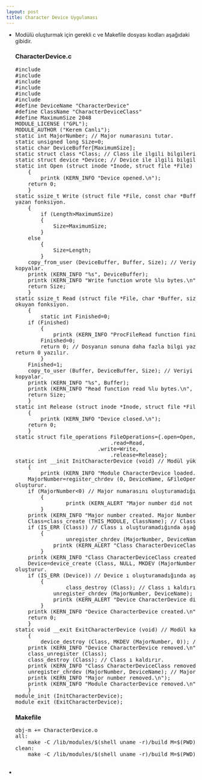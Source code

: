 ```yaml
---
layout: post
title: Character Device Uygulaması
---
```

<ul>
	<li>Modülü oluşturmak için gerekli c ve Makefile dosyası kodları aşağıdaki gibidir.</li>
	<h3>CharacterDevice.c</h3>
	<pre>#include <linux/kernel.h>
#include <linux/module.h>
#include <linux/init.h>
#include <linux/device.h>
#include <linux/fs.h>
#include <linux/uaccess.h>
#define DeviceName "CharacterDevice"
#define ClassName "CharacterDeviceClass"
#define MaximumSize 2048
MODULE_LICENSE ("GPL");
MODULE_AUTHOR ("Kerem Canlı");
static int MajorNumber; // Major numarasını tutar.
static unsigned long Size=0;
static char DeviceBuffer[MaximumSize];
static struct class *Class; // Class ile ilgili bilgileri tutar.
static struct device *Device; // Device ile ilgili bilgileri tutar.
static int Open (struct inode *Inode, struct file *File) // Device ı açan fonksiyon.
    {
        printk (KERN_INFO "Device opened.\n");
	return 0;
    }
static ssize_t Write (struct file *File, const char *Buffer, size_t Length, loff_t *Offset) // Device a
yazan fonksiyon.
    {
        if (Length>MaximumSize)
	    {
  	        Size=MaximumSize;
 	    }
 	else
	    {
  	        Size=Length;
 	    }
 	copy_from_user (DeviceBuffer, Buffer, Size); // Veriyi Buffer dan DeviceBuffer a
kopyalar.
	printk (KERN_INFO "%s", DeviceBuffer);
	printk (KERN_INFO "Write function wrote %lu bytes.\n", Size);
	return Size;
    }
static ssize_t Read (struct file *File, char *Buffer, size_t Length, loff_t *Offset) // Device ı
okuyan fonksiyon.
    {
        static int Finished=0;
	if (Finished)
	    {
	        printk (KERN_INFO "ProcFileRead function finished reading.\n");
		Finished=0;
		return 0; // Dosyanın sonuna daha fazla bilgi yazmayacağını belirtmek için
return 0 yazılır.
	    }
	Finished=1;
	copy_to_user (Buffer, DeviceBuffer, Size); // Veriyi DeviceBuffer dan Buffer a
kopyalar.
	printk (KERN_INFO "%s", Buffer);
	printk (KERN_INFO "Read function read %lu bytes.\n", Size);
 	return Size;
    }
static int Release (struct inode *Inode, struct file *File) // Device ı kapatan fonksiyon.
    {
        printk (KERN_INFO "Device closed.\n");
	return 0;
    }
static struct file_operations FileOperations={.open=Open,
				    	      .read=Read,
					      .write=Write,
				              .release=Release};
static int __init InitCharacterDevice (void) // Modül yüklendiğinde çalışan fonksiyon.
    {
        printk (KERN_INFO "Module CharacterDevice loaded.\n");
	MajorNumber=register_chrdev (0, DeviceName, &FileOperations); // Major numarasını
oluşturur.
   	if (MajorNumber<0) // Major numarasını oluşturamadığında mesaj verir.
	    {
      	        printk (KERN_ALERT "Major number did not create.\n");
   	    }
   	printk (KERN_INFO "Major number created. Major Number: %d\n", MajorNumber);
   	Class=class_create (THIS_MODULE, ClassName); // Class ı oluşturur.
   	if (IS_ERR (Class)) // Class ı oluşturamadığında aşağıdaki işlemleri gerçekleştirir.
	    {
      	        unregister_chrdev (MajorNumber, DeviceName); // Major numarasını kaldırır.
      		printk (KERN_ALERT "Class CharacterDeviceClass did not create.\n");
   	    }
   	printk (KERN_INFO "Class CharacterDeviceClass created.\n");
   	Device=device_create (Class, NULL, MKDEV (MajorNumber, 0), NULL, DeviceName); // Device ı
oluşturur.
   	if (IS_ERR (Device)) // Device ı oluşturamadığında aşağıdaki işlemleri gerçekleştirir.
	    {
      	        class_destroy (Class); // Class ı kaldırır.
      		unregister_chrdev (MajorNumber, DeviceName); // Major numarasını kaldırır.
      		printk (KERN_ALERT "Device CharacterDevice did not create.\n");
   	    }
   	printk (KERN_INFO "Device CharacterDevice created.\n");
   	return 0;
    }
static void __exit ExitCharacterDevice (void) // Modül kaldırıldığında çalışan fonksiyon.
    {
        device_destroy (Class, MKDEV (MajorNumber, 0)); // Device ı kaldırır.
	printk (KERN_INFO "Device CharacterDevice removed.\n");
   	class_unregister (Class);
   	class_destroy (Class); // Class ı kaldırır.
	printk (KERN_INFO "Class CharacterDeviceClass removed.\n");
   	unregister_chrdev (MajorNumber, DeviceName); // Major numarasını kaldırır.
	printk (KERN_INFO "Major number removed.\n");
 	printk (KERN_INFO "Module CharacterDevice removed.\n");	
    }
module_init (InitCharacterDevice);
module_exit (ExitCharacterDevice);</pre>
	<h3>Makefile</h3>
	<pre>obj-m += CharacterDevice.o
all:
	make -C /lib/modules/$(shell uname -r)/build M=$(PWD) modules
clean:
	make -C /lib/modules/$(shell uname -r)/build M=$(PWD) clean</pre>
	<br/>
	<li></li>
